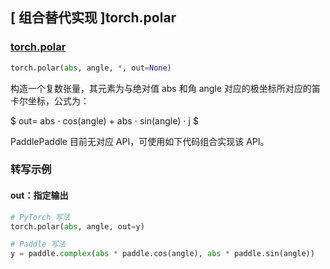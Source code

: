 ## [ 组合替代实现 ]torch.polar

### [torch.polar](https://pytorch.org/docs/stable/generated/torch.polar.html#torch.polar)
```python
torch.polar(abs, angle, *, out=None)
```


构造一个复数张量，其元素为与绝对值 abs 和角 angle 对应的极坐标所对应的笛卡尔坐标，公式为：

$ out= abs ⋅ cos(angle) + abs ⋅ sin(angle) ⋅ j $

PaddlePaddle 目前无对应 API，可使用如下代码组合实现该 API。

###  转写示例
#### out：指定输出
```python
# PyTorch 写法
torch.polar(abs, angle, out=y)

# Paddle 写法
y = paddle.complex(abs * paddle.cos(angle), abs * paddle.sin(angle))
```

